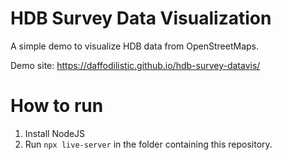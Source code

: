 # HDB Survey Data Visualization
A simple demo to visualize HDB data from OpenStreetMaps.

Demo site: https://daffodilistic.github.io/hdb-survey-datavis/

# How to run
1. Install NodeJS
2. Run `npx live-server` in the folder containing this repository.